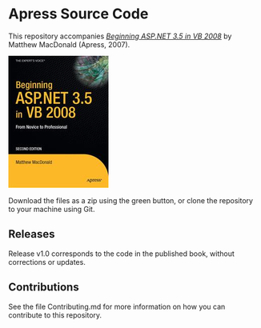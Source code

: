 # Apress Source Code

This repository accompanies [*Beginning ASP.NET 3.5 in VB 2008*](http://www.apress.com/9781590598924) by Matthew MacDonald (Apress, 2007).

![Cover image](9781590598924.jpg)

Download the files as a zip using the green button, or clone the repository to your machine using Git.

## Releases

Release v1.0 corresponds to the code in the published book, without corrections or updates.

## Contributions

See the file Contributing.md for more information on how you can contribute to this repository.
